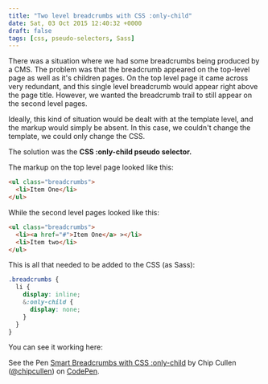 ```yaml
---
title: "Two level breadcrumbs with CSS :only-child"
date: Sat, 03 Oct 2015 12:40:32 +0000
draft: false
tags: [css, pseudo-selectors, Sass]
---
```


There was a situation where we had some breadcrumbs being produced by a CMS. The problem was that the breadcrumb appeared on the top-level page as well as it's children pages. On the top level page it came across very redundant, and this single level breadcrumb would appear right above the page title. However, we wanted the breadcrumb trail to still appear on the second level pages.

Ideally, this kind of situation would be dealt with at the template level, and the markup would simply be absent. In this case, we couldn't change the template, we could only change the CSS.

The solution was the **CSS :only-child pseudo selector.**

<!--more-->

The markup on the top level page looked like this:

```html
<ul class="breadcrumbs">
  <li>Item One</li>
</ul>
```

While the second level pages looked like this:

```html
<ul class="breadcrumbs">
  <li><a href="#">Item One</a> ></li>
  <li>Item two</li>
</ul>
```

This is all that needed to be added to the CSS (as Sass):

```css
.breadcrumbs {
  li {
    display: inline;
    &:only-child {
      display: none;
    }
  }
}
```

You can see it working here:

<p data-height="268" data-theme-id="0" data-slug-hash="GpWmGK" data-default-tab="result" data-user="chipcullen" class='codepen'>See the Pen <a href='http://codepen.io/chipcullen/pen/GpWmGK/'>Smart Breadcrumbs with CSS :only-child</a> by Chip Cullen (<a href='http://codepen.io/chipcullen'>@chipcullen</a>) on <a href='http://codepen.io'>CodePen</a>.</p>
<script async src="//assets.codepen.io/assets/embed/ei.js"></script>
